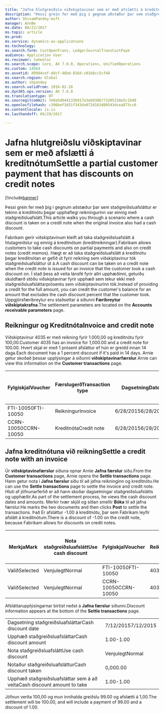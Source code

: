 ```yaml
---
title: "Jafna hlutgreiðslu viðskiptavinar sem er með afslætti á kreditnótum"
description: "Þessi grein fer með þig í gegnum aðstæður þar sem staðgreiðsluafsláttur er tekinn á kreditnótu þegar upphaflegi reikningurinn var einnig með staðgreiðsluafslátt."
author: ShivamPandey-msft
manager: AnnBe
ms.date: 08/22/2017
ms.topic: article
ms.prod: 
ms.service: dynamics-ax-applications
ms.technology: 
ms.search.form: CustOpenTrans, LedgerJournalTransCustPaym
audience: Application User
ms.reviewer: twheeloc
ms.search.scope: Core, AX 7.0.0, Operations, UnifiedOperations
ms.custom: 14564
ms.assetid: d9984cef-ddcf-46bd-816d-c01b8cc5cf48
ms.search.region: Global
ms.author: shpandey
ms.search.validFrom: 2016-02-28
ms.dyn365.ops.version: AX 7.0.0
ms.translationtype: HT
ms.sourcegitcommit: 7e0a5d044133b917a3eb9386773205218e5c1b40
ms.openlocfilehash: c396bef3d31f343da972d163d89543dcea873cc0
ms.contentlocale: is-is
ms.lasthandoff: 09/29/2017

---
```


# <a name="settle-a-partial-customer-payment-that-has-discounts-on-credit-notes"></a><span data-ttu-id="71043-103">Jafna hlutgreiðslu viðskiptavinar sem er með afslætti á kreditnótum</span><span class="sxs-lookup"><span data-stu-id="71043-103">Settle a partial customer payment that has discounts on credit notes</span></span>

[!include[banner](../includes/banner.md)]


<span data-ttu-id="71043-104">Þessi grein fer með þig í gegnum aðstæður þar sem staðgreiðsluafsláttur er tekinn á kreditnótu þegar upphaflegi reikningurinn var einnig með staðgreiðsluafslátt.</span><span class="sxs-lookup"><span data-stu-id="71043-104">This article walks you through a scenario where a cash discount is taken on a credit note when the original invoice also had a cash discount.</span></span> 

<span data-ttu-id="71043-105">Fabrikam gerir viðskiptavinum kleift að taka staðgreiðsluafslátt á hlutagreiðslur og einnig á kreditnótum (kreditreikningar).</span><span class="sxs-lookup"><span data-stu-id="71043-105">Fabrikam allows customers to take cash discounts on partial payments and also on credit notes (credit memos).</span></span> <span data-ttu-id="71043-106">Hægt er að taka staðgreiðsluafslátt á kreditnótu þegar kreditnótan er gefið út fyrir reikning sem viðskiptavinur tók staðgreiðsluafsláttur út á.</span><span class="sxs-lookup"><span data-stu-id="71043-106">A cash discount can be taken on a credit note when the credit note is issued for an invoice that the customer took a cash discount on.</span></span> <span data-ttu-id="71043-107">Í stað þess að veita lánsfé fyrir allri upphæðinni, geturðu skuldfærð stöðu viðskiptavinar fyrir upphæð sem tekur ekki með staðgreiðsluafsláttarprósentu sem viðskiptavinurinn tók.</span><span class="sxs-lookup"><span data-stu-id="71043-107">Instead of providing a credit for the full amount, you can credit the customer's balance for an amount that excludes the cash discount percent that the customer took.</span></span> <span data-ttu-id="71043-108">Uppgjörsfæribreytur eru staðsettar á síðunni **Færibreytur viðskiptakrafna**.</span><span class="sxs-lookup"><span data-stu-id="71043-108">The settlement parameters are located on the **Accounts receivable parameters** page.</span></span>

## <a name="invoice-and-credit-note"></a><span data-ttu-id="71043-109">Reikningur og Kreditnóta</span><span class="sxs-lookup"><span data-stu-id="71043-109">Invoice and credit note</span></span>
<span data-ttu-id="71043-110">Viðskiptavinur 4035 er með reikning fyrir 1.000,00 og kreditnótu fyrir 100,00.</span><span class="sxs-lookup"><span data-stu-id="71043-110">Customer 4035 has an invoice for 1,000.00 and a credit note for 100.00.</span></span> <span data-ttu-id="71043-111">Hvert skjal er með 1 prósent afsláttur ef hún er greidd innan 14 daga.</span><span class="sxs-lookup"><span data-stu-id="71043-111">Each document has a 1 percent discount if it's paid in 14 days.</span></span> <span data-ttu-id="71043-112">Arnie getur skoðað þessar upplýsingar á síðunni **viðskiptavinarfærslur**.</span><span class="sxs-lookup"><span data-stu-id="71043-112">Arnie can view this information on the **Customer transactions** page.</span></span>

| <span data-ttu-id="71043-113">Fylgiskjal</span><span class="sxs-lookup"><span data-stu-id="71043-113">Voucher</span></span>    | <span data-ttu-id="71043-114">Færslugerð</span><span class="sxs-lookup"><span data-stu-id="71043-114">Transaction type</span></span> | <span data-ttu-id="71043-115">Dagsetning</span><span class="sxs-lookup"><span data-stu-id="71043-115">Date</span></span>      | <span data-ttu-id="71043-116">Reikningur</span><span class="sxs-lookup"><span data-stu-id="71043-116">Invoice</span></span>  | <span data-ttu-id="71043-117">Upphæð í færslugjaldmiðli - debet</span><span class="sxs-lookup"><span data-stu-id="71043-117">Amount in transaction currency debit</span></span> | <span data-ttu-id="71043-118">Upphæð í færslugjaldmiðli - kredit</span><span class="sxs-lookup"><span data-stu-id="71043-118">Amount in transaction currency credit</span></span> | <span data-ttu-id="71043-119">Staða</span><span class="sxs-lookup"><span data-stu-id="71043-119">Balance</span></span>  | <span data-ttu-id="71043-120">Gjaldmiðill</span><span class="sxs-lookup"><span data-stu-id="71043-120">Currency</span></span> |
|------------|------------------|-----------|----------|--------------------------------------|---------------------------------------|----------|----------|
| <span data-ttu-id="71043-121">FTI-10050</span><span class="sxs-lookup"><span data-stu-id="71043-121">FTI-10050</span></span>  | <span data-ttu-id="71043-122">Reikningur</span><span class="sxs-lookup"><span data-stu-id="71043-122">Invoice</span></span>          | <span data-ttu-id="71043-123">6/28/2015</span><span class="sxs-lookup"><span data-stu-id="71043-123">6/28/2015</span></span> | <span data-ttu-id="71043-124">10050</span><span class="sxs-lookup"><span data-stu-id="71043-124">10050</span></span>    | <span data-ttu-id="71043-125">1.000,00</span><span class="sxs-lookup"><span data-stu-id="71043-125">1,000.00</span></span>                             |                                       | <span data-ttu-id="71043-126">1.000,00</span><span class="sxs-lookup"><span data-stu-id="71043-126">1,000.00</span></span> | <span data-ttu-id="71043-127">USD</span><span class="sxs-lookup"><span data-stu-id="71043-127">USD</span></span>      |
| <span data-ttu-id="71043-128">CCRN-10050</span><span class="sxs-lookup"><span data-stu-id="71043-128">CCRN-10050</span></span> | <span data-ttu-id="71043-129">Kreditnóta</span><span class="sxs-lookup"><span data-stu-id="71043-129">Credit note</span></span>      | <span data-ttu-id="71043-130">6/28/2015</span><span class="sxs-lookup"><span data-stu-id="71043-130">6/28/2015</span></span> | <span data-ttu-id="71043-131">CR-10050</span><span class="sxs-lookup"><span data-stu-id="71043-131">CR-10050</span></span> |                                      | <span data-ttu-id="71043-132">100,00</span><span class="sxs-lookup"><span data-stu-id="71043-132">100.00</span></span>                                | <span data-ttu-id="71043-133">-100,00</span><span class="sxs-lookup"><span data-stu-id="71043-133">-100.00</span></span>  | <span data-ttu-id="71043-134">USD</span><span class="sxs-lookup"><span data-stu-id="71043-134">USD</span></span>      |

## <a name="settle-a-credit-note-with-an-invoice"></a><span data-ttu-id="71043-135">Jafna kreditnótuna við reikning</span><span class="sxs-lookup"><span data-stu-id="71043-135">Settle a credit note with an invoice</span></span>
<span data-ttu-id="71043-136">Úr **viðskiptavinafærslur** síðuna opnar Arnie **Jafna færslur** síðu.</span><span class="sxs-lookup"><span data-stu-id="71043-136">From the **Customer transactions** page, Arnie opens the **Settle transactions** page.</span></span> <span data-ttu-id="71043-137">Hann getur nota í **Jafna færslur** síðu til að jafna reikninginn og kreditnótu.</span><span class="sxs-lookup"><span data-stu-id="71043-137">He can use the **Settle transactions** page to settle the invoice and credit note.</span></span> <span data-ttu-id="71043-138">Hluti af jöfnunarferlið er að hann skoðar dagsetningar staðgreiðsluafslátts og upphæðir.</span><span class="sxs-lookup"><span data-stu-id="71043-138">As part of the settlement process, he views the cash discount dates and amounts.</span></span> <span data-ttu-id="71043-139">Merkir tvær skjöl og síðan smellir **Bóka** til að jafna færslur.</span><span class="sxs-lookup"><span data-stu-id="71043-139">He marks the two documents and then clicks **Post** to settle the transactions.</span></span> <span data-ttu-id="71043-140">Það Er afsláttur -1.00 á kreditnótu, þar sem Fabrikam leyfir afslátt á kreditnótum.</span><span class="sxs-lookup"><span data-stu-id="71043-140">There is a discount of -1.00 on the credit note, because Fabrikam allows for discounts on credit notes.</span></span>

| <span data-ttu-id="71043-141">Merkja</span><span class="sxs-lookup"><span data-stu-id="71043-141">Mark</span></span>     | <span data-ttu-id="71043-142">Nota staðgreiðsluafslátt</span><span class="sxs-lookup"><span data-stu-id="71043-142">Use cash discount</span></span> | <span data-ttu-id="71043-143">Fylgiskjal</span><span class="sxs-lookup"><span data-stu-id="71043-143">Voucher</span></span>    | <span data-ttu-id="71043-144">Reikningur</span><span class="sxs-lookup"><span data-stu-id="71043-144">Account</span></span> | <span data-ttu-id="71043-145">Dagsetning</span><span class="sxs-lookup"><span data-stu-id="71043-145">Date</span></span>      | <span data-ttu-id="71043-146">Gjalddagi</span><span class="sxs-lookup"><span data-stu-id="71043-146">Due date</span></span>  | <span data-ttu-id="71043-147">Reikningur</span><span class="sxs-lookup"><span data-stu-id="71043-147">Invoice</span></span>  | <span data-ttu-id="71043-148">Upphæð í gjaldmiðli færslu</span><span class="sxs-lookup"><span data-stu-id="71043-148">Amount in transaction currency</span></span> | <span data-ttu-id="71043-149">Gjaldmiðill</span><span class="sxs-lookup"><span data-stu-id="71043-149">Currency</span></span> | <span data-ttu-id="71043-150">Upphæð til jöfnunar</span><span class="sxs-lookup"><span data-stu-id="71043-150">Amount to settle</span></span> |
|----------|-------------------|------------|---------|-----------|-----------|----------|--------------------------------|----------|------------------|
| <span data-ttu-id="71043-151">Valið</span><span class="sxs-lookup"><span data-stu-id="71043-151">Selected</span></span> | <span data-ttu-id="71043-152">Venjulegt</span><span class="sxs-lookup"><span data-stu-id="71043-152">Normal</span></span>            | <span data-ttu-id="71043-153">FTI-10050</span><span class="sxs-lookup"><span data-stu-id="71043-153">FTI-10050</span></span>  | <span data-ttu-id="71043-154">4035</span><span class="sxs-lookup"><span data-stu-id="71043-154">4035</span></span>    | <span data-ttu-id="71043-155">6/28/2015</span><span class="sxs-lookup"><span data-stu-id="71043-155">6/28/2015</span></span> | <span data-ttu-id="71043-156">7/28/2015</span><span class="sxs-lookup"><span data-stu-id="71043-156">7/28/2015</span></span> | <span data-ttu-id="71043-157">10050</span><span class="sxs-lookup"><span data-stu-id="71043-157">10050</span></span>    | <span data-ttu-id="71043-158">1.000,00</span><span class="sxs-lookup"><span data-stu-id="71043-158">1,000.00</span></span>                       | <span data-ttu-id="71043-159">USD</span><span class="sxs-lookup"><span data-stu-id="71043-159">USD</span></span>      | <span data-ttu-id="71043-160">990,00</span><span class="sxs-lookup"><span data-stu-id="71043-160">990.00</span></span>           |
| <span data-ttu-id="71043-161">Valið</span><span class="sxs-lookup"><span data-stu-id="71043-161">Selected</span></span> | <span data-ttu-id="71043-162">Venjulegt</span><span class="sxs-lookup"><span data-stu-id="71043-162">Normal</span></span>            | <span data-ttu-id="71043-163">CCRN-10050</span><span class="sxs-lookup"><span data-stu-id="71043-163">CCRN-10050</span></span> | <span data-ttu-id="71043-164">4035</span><span class="sxs-lookup"><span data-stu-id="71043-164">4035</span></span>    | <span data-ttu-id="71043-165">6/28/2015</span><span class="sxs-lookup"><span data-stu-id="71043-165">6/28/2015</span></span> | <span data-ttu-id="71043-166">7/28/2015</span><span class="sxs-lookup"><span data-stu-id="71043-166">7/28/2015</span></span> | <span data-ttu-id="71043-167">CR-10050</span><span class="sxs-lookup"><span data-stu-id="71043-167">CR-10050</span></span> | <span data-ttu-id="71043-168">-100,00</span><span class="sxs-lookup"><span data-stu-id="71043-168">-100.00</span></span>                        | <span data-ttu-id="71043-169">USD</span><span class="sxs-lookup"><span data-stu-id="71043-169">USD</span></span>      | <span data-ttu-id="71043-170">99,00</span><span class="sxs-lookup"><span data-stu-id="71043-170">-99.00</span></span>           |

<span data-ttu-id="71043-171">Afsláttarupplýsingarnar birtist neðst á **Jafna færslur** síðunni.</span><span class="sxs-lookup"><span data-stu-id="71043-171">Discount information appears at the bottom of the **Settle transactions** page.</span></span>

|                              |           |
|------------------------------|-----------|
| <span data-ttu-id="71043-172">Dagsetning staðgreiðsluafsláttar</span><span class="sxs-lookup"><span data-stu-id="71043-172">Cash discount date</span></span>           | <span data-ttu-id="71043-173">7/12/2015</span><span class="sxs-lookup"><span data-stu-id="71043-173">7/12/2015</span></span> |
| <span data-ttu-id="71043-174">Upphæð staðgreiðsluafsláttar</span><span class="sxs-lookup"><span data-stu-id="71043-174">Cash discount amount</span></span>         | <span data-ttu-id="71043-175">1.00</span><span class="sxs-lookup"><span data-stu-id="71043-175">-1.00</span></span>     |
| <span data-ttu-id="71043-176">Nota staðgreiðsluafslátt</span><span class="sxs-lookup"><span data-stu-id="71043-176">Use cash discount</span></span>            | <span data-ttu-id="71043-177">Venjulegt</span><span class="sxs-lookup"><span data-stu-id="71043-177">Normal</span></span>    |
| <span data-ttu-id="71043-178">Notaður staðgreiðsluafsláttur</span><span class="sxs-lookup"><span data-stu-id="71043-178">Cash discount taken</span></span>          | <span data-ttu-id="71043-179">0,00</span><span class="sxs-lookup"><span data-stu-id="71043-179">0.00</span></span>      |
| <span data-ttu-id="71043-180">Upphæð staðgreiðsluafsláttar sem á að veita</span><span class="sxs-lookup"><span data-stu-id="71043-180">Cash discount amount to take</span></span> | <span data-ttu-id="71043-181">1.00</span><span class="sxs-lookup"><span data-stu-id="71043-181">-1.00</span></span>     |

<span data-ttu-id="71043-182">Jöfnun verða 100,00 og mun innihalda greiðslu 99.00 og afslætti á 1,00.</span><span class="sxs-lookup"><span data-stu-id="71043-182">The settlement will be 100.00, and will include a payment of 99.00 and a discount of 1.00.</span></span>




